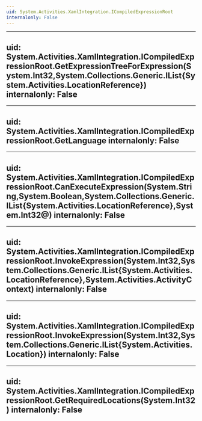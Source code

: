 ```yaml
---
uid: System.Activities.XamlIntegration.ICompiledExpressionRoot
internalonly: False
---
```


---
uid: System.Activities.XamlIntegration.ICompiledExpressionRoot.GetExpressionTreeForExpression(System.Int32,System.Collections.Generic.IList{System.Activities.LocationReference})
internalonly: False
---

---
uid: System.Activities.XamlIntegration.ICompiledExpressionRoot.GetLanguage
internalonly: False
---

---
uid: System.Activities.XamlIntegration.ICompiledExpressionRoot.CanExecuteExpression(System.String,System.Boolean,System.Collections.Generic.IList{System.Activities.LocationReference},System.Int32@)
internalonly: False
---

---
uid: System.Activities.XamlIntegration.ICompiledExpressionRoot.InvokeExpression(System.Int32,System.Collections.Generic.IList{System.Activities.LocationReference},System.Activities.ActivityContext)
internalonly: False
---

---
uid: System.Activities.XamlIntegration.ICompiledExpressionRoot.InvokeExpression(System.Int32,System.Collections.Generic.IList{System.Activities.Location})
internalonly: False
---

---
uid: System.Activities.XamlIntegration.ICompiledExpressionRoot.GetRequiredLocations(System.Int32)
internalonly: False
---
